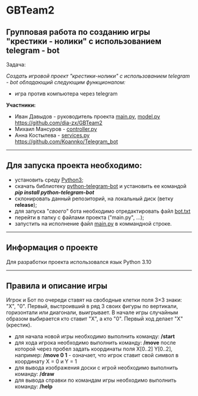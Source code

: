 # GBTeam2

## Групповая работа по созданию игры "крестики - нолики" с использованием telegram - bot

Задача:

_Создать игровой проект "крестики-нолики" с использованием telegram - bot обладающий следующим функционалом:_

- игра против компьютера через telegram

__Участники:__

- Иван Давыдов - руководитель проекта [main.py](main.py), [model.py](model.py)
<https://github.com/dia-zx/GBTeam2>
- Михаил Мансуров - [controller.py](controller.py)
- Анна Костылева - [services.py](services.py)
<https://github.com/Koannko/Telegram_bot>

---
## Для запуска проекта необходимо:

- установить среду [Python3](https://www.python.org/downloads/);
- скачать библиотеку [python-telegram-bot](https://pypi.org/project/python-telegram-bot/) и установить ее командой ___pip install python-telegram-bot___
- склонировать данный репозиторий, на локальный диск (ветку __release__);
- для запуска "*своего*" бота необходимо отредактировать файл [bot.txt](bot.txt)
- перейти в папку с файлами проекта ("main.py", ...);
- запустить на исполнение файл [main.py](main.py) в коммандной строке.

---
## Информация о проекте

Для разработки проекта использовался язык Python 3.10

---
## Правила и описание игры
Игрок и Бот по очереди ставят на свободные клетки поля 3×3 знаки: "X", "0". Первый, выстроивший в ряд 3 своих фигуры по вертикали, горизонтали или диагонали, выигрывает.
В начале игры случайным образом выбирается кто ставит "X", а кто "0". Первый ход делает "X" (крестик).
- для начала новой игры необходимо выполнить команду: __/start__
- для хода игрока необходимо выполнить команду: __/move__ после которой через пробел задать координаты поля X[0..2] Y[0..2], например:
__/move 0 1__ - означает, что игрок ставит свой символ в координату X = 0 и Y = 1
- для вывода изображения доски с игрой необходимо выполнить команду: __/draw__
- для вывода справки по командам игры необходимо выполнить команду: __/help__
